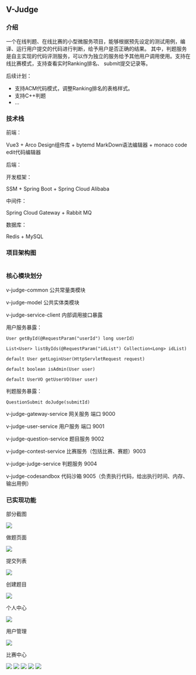 ## V-Judge

### 介绍
一个在线判题、在线比赛的小型微服务项目，能够根据预先设定的测试用例，编译、运行用户提交的代码进行判断，给予用户是否正确的结果。
其中，判题服务是自主实现的代码评测服务，可以作为独立的服务给予其他用户调用使用。支持在线比赛模式，支持查看实时Ranking排名、
submit提交记录等。

后续计划：
- 支持ACM代码模式，调整Ranking排名的表格样式。
- 支持C++判题
- ...

### 技术栈
前端：

Vue3 + Arco Design组件库 + bytemd MarkDown语法编辑器 + monaco code edit代码编辑器

后端：

开发框架：

SSM + Spring Boot + Spring Cloud Alibaba 

中间件：

Spring Cloud Gateway + Rabbit MQ

数据库：

Redis + MySQL

### 项目架构图

<img src="doc/架构图.png" alt="">

### 核心模块划分

v-judge-common 公共常量类模块

v-judge-model 公共实体类模块

v-judge-service-client 内部调用接口暴露

用户服务暴露：
```
User getById(@RequestParam("userId") long userId)

List<User> listByIds(@RequestParam("idList") Collection<Long> idList)

default User getLoginUser(HttpServletRequest request)

default boolean isAdmin(User user)

default UserVO getUserVO(User user)
```

判题服务暴露：
```
QuestionSubmit doJudge(submitId)
```


v-judge-gateway-service 网关服务 端口 9000

v-judge-user-service 用户服务 端口 9001

v-judge-question-service 题目服务 9002

v-judge-contest-service 比赛服务（包括比赛、赛题）9003

v-judge-judge-service 判题服务 9004

v-judge-codesandbox 代码沙箱 9005（负责执行代码，给出执行时间、内存、输出用例）

### 已实现功能

部分截图

<img src="doc/题目列表.png">

做题页面

<img src="doc/做题.png">

提交列表

<img src="doc/提交记录.png">

创建题目

<img src="doc/创建题目.png">

个人中心

<img src="doc/个人中心.png">

用户管理

<img src="doc/用户管理.png">

比赛中心

<img src="doc/赛题列表.png">

<img src="doc/赛题提交列表.png">

<img src="doc/提交时间列表.png">

<img src="doc/创建比赛.png">

<img src="doc/编辑比赛.png">